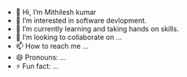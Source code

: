 - 👋 Hi, I’m Mithilesh kumar
- 👀 I’m interested in software devlopment.
- 🌱 I’m currently learning and taking hands on skills.
- 💞️ I’m looking to collaborate on ...
- 📫 How to reach me ...
- 😄 Pronouns: ...
- ⚡ Fun fact: ...

<!---
mkrajsingh/mkrajsingh is a ✨ special ✨ repository because its `README.md` (this file) appears on your GitHub profile.
You can click the Preview link to take a look at your changes.
--->
